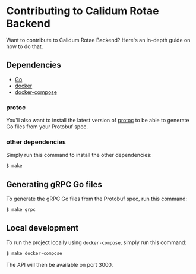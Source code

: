 # Contributing to Calidum Rotae Backend

Want to contribute to Calidum Rotae Backend? Here's an in-depth guide on how to do that.

## Dependencies

* [Go](https://go.dev/doc/install)
* [docker](https://docs.docker.com/get-docker/)
* [docker-compose](https://docs.docker.com/compose/install/)

### protoc

You'll also want to install the latest version of [protoc](https://grpc.io/docs/protoc-installation/) to be able to generate Go files from your Protobuf spec.

### other dependencies

Simply run this command to install the other dependencies:
```bash
$ make
```

## Generating gRPC Go files

To generate the gRPC Go files from the Protobuf spec, run this command:
```bash
$ make grpc
```

## Local development

To run the project locally using `docker-compose`, simply run this command:
```bash
$ make docker-compose
```

The API will then be available on port 3000.